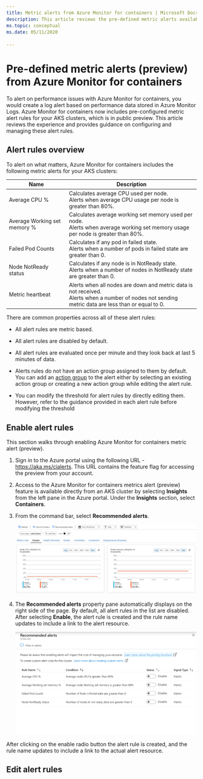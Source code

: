```yaml
---
title: Metric alerts from Azure Monitor for containers | Microsoft Docs
description: This article reviews the pre-defined metric alerts available from Azure Monitor for containers in public preview.
ms.topic: conceptual
ms.date: 05/11/2020

---
```


# Pre-defined metric alerts (preview) from Azure Monitor for containers

To alert on performance issues with Azure Monitor for containers, you would create a log alert based on performance data stored in Azure Monitor Logs. Azure Monitor for containers now includes pre-configured metric alert rules for your AKS clusters, which is in public preview. This article reviews the experience and provides guidance on configuring and managing these alert rules.

## Alert rules overview

To alert on what matters, Azure Monitor for containers includes the following metric alerts for your AKS clusters:

|Name| Description |
|----|-------------|
| Average CPU % | Calculates average CPU used per node.<br> Alerts when average CPU usage per node is greater than 80%.| 
| Average Working set memory % | Calculates average working set memory used per node.<br> Alerts when average working set memory usage per node is greater than 80%. |
| Failed Pod Counts | Calculates if any pod in failed state.<br> Alerts when a number of pods in failed state are greater than 0. |
| Node NotReady status | Calculates if any node is in NotReady state.<br> Alerts when a number of nodes in NotReady state are greater than 0. |
| Metric heartbeat | Alerts when all nodes are down and metric data is not received.<br> Alerts when a number of nodes not sending metric data are less than or equal to 0.|

There are common properties across all of these alert rules:

* All alert rules are metric based.

* All alert rules are disabled by default.

* All alert rules are evaluated once per minute and they look back at last 5 minutes of data.

* Alerts rules do not have an action group assigned to them by default. You can add an [action group](../platform/action-groups.md) to the alert either by selecting an existing action group or creating a new action group while editing the alert rule.

* You can modify the threshold for alert rules by directly editing them. However, refer to the guidance provided in each alert rule before modifying the threshold

## Enable alert rules

This section walks through enabling Azure Monitor for containers metric alert (preview).

1. Sign in to the Azure portal using the following URL - https://aka.ms/cialerts. This URL contains the feature flag for accessing the preview from your account.

2. Access to the Azure Monitor for containers metrics alert (preview) feature is available directly from an AKS cluster by selecting **Insights** from the left pane in the Azure portal. Under the **Insights** section, select **Containers**.

3. From the command bar, select **Recommended alerts**.

    ![Recommended alerts option in Azure Monitor for containers](./media/container-insights-metric-alerts/command-bar-recommended-alerts.png)

4. The **Recommended alerts** property pane automatically displays on the right side of the page. By default, all alert rules in the list are disabled. After selecting **Enable**, the alert rule is created and the rule name updates to include a link to the alert resource.

    ![Recommended alerts properties pane](./media/container-insights-metric-alerts/recommended-alerts-pane.png)

After clicking on the enable radio button the alert rule is created, and the rule name updates to include a link to the actual alert resource. 

## Edit alert rules
